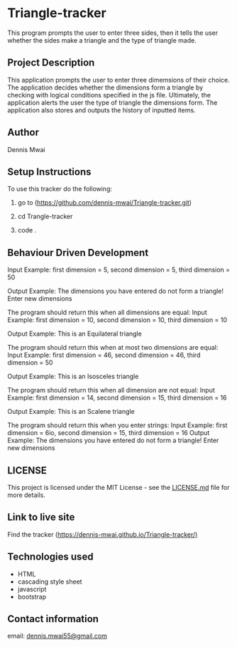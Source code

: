 # Triangle-tracker

This program prompts the user to enter three sides, then it tells the user whether the sides make a triangle and the type of triangle made.

## Project Description

This application prompts the user to enter three dimemsions of their choice. The application decides whether the dimensions form a triangle by checking with logical conditions specified in the js file. Ultimately, the application alerts the user the type of triangle the dimensions form. The application also stores and outputs the history of inputted items.  

## Author

Dennis Mwai

## Setup Instructions

To use this tracker do the following:

1. go to (<https://github.com/dennis-mwai/Triangle-tracker.git>)

2. cd Trangle-tracker
3. code .

## Behaviour Driven Development

Input Example: first dimension = 5, second dimension = 5, third dimension = 50

Output Example: The dimensions you have entered do not form a triangle! Enter new dimensions

The program should return this when all dimensions are equal:
Input Example: first dimension = 10, second dimension = 10, third dimension = 10

Output Example: This is an Equilateral triangle

The program should return this when at most two dimensions are equal:
Input Example: first dimension = 46, second dimension = 46, third dimension = 50

Output Example: This is an Isosceles triangle

The program should return this when all dimension are not equal:
Input Example: first dimension = 14, second dimension = 15, third dimension = 16

Output Example: This is an Scalene triangle

The program should return this when you enter strings:
Input Example: first dimension = 6io, second dimension = 15, third dimension = 16
Output Example: The dimensions you have entered do not form a triangle! Enter new dimensions

## LICENSE

This project is licensed under the MIT License - see the [LICENSE.md](LICENSE) file for more details.

## Link to live site

Find the tracker (<https://dennis-mwai.github.io/Triangle-tracker/)>

## Technologies used

* HTML
* cascading style sheet
* javascript
* bootstrap

## Contact information

email: dennis.mwai55@gmail.com